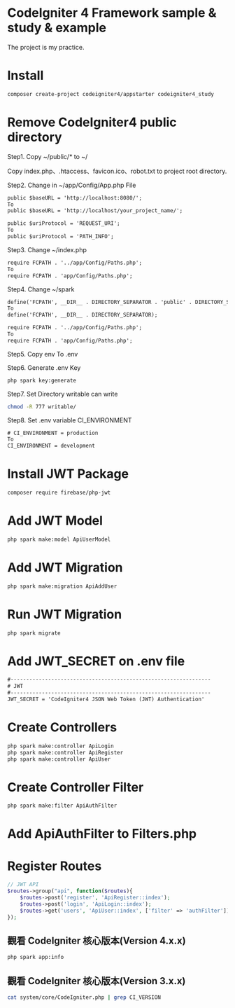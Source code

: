 # CodeIgniter 4 Framework sample & study & example

The project is my practice.

# Install

```bash
composer create-project codeigniter4/appstarter codeigniter4_study
```

# Remove CodeIgniter4 public directory

Step1. Copy ~/public/* to ~/

Copy index.php、.htaccess、favicon.ico、robot.txt to project root directory.

Step2. Change in ~/app/Config/App.php File

```txt
public $baseURL = 'http://localhost:8080/';
To
public $baseURL = 'http://localhost/your_project_name/';
```

```txt
public $uriProtocol = 'REQUEST_URI';
To
public $uriProtocol = 'PATH_INFO';
```

Step3. Change ~/index.php

```txt
require FCPATH . '../app/Config/Paths.php';
To
require FCPATH . 'app/Config/Paths.php';
```

Step4. Change ~/spark

```txt
define('FCPATH', __DIR__ . DIRECTORY_SEPARATOR . 'public' . DIRECTORY_SEPARATOR);
To
define('FCPATH', __DIR__ . DIRECTORY_SEPARATOR);
```

```txt
require FCPATH . '../app/Config/Paths.php';
To
require FCPATH . 'app/Config/Paths.php';
```

Step5. Copy env To .env

Step6. Generate .env Key

```bash
php spark key:generate
```

Step7. Set Directory writable can write

```bash
chmod -R 777 writable/
```

Step8. Set .env variable CI_ENVIRONMENT

```txt
# CI_ENVIRONMENT = production
To
CI_ENVIRONMENT = development
```

# Install JWT Package
```bash
composer require firebase/php-jwt
```

# Add JWT Model
```bash
php spark make:model ApiUserModel
```

# Add JWT Migration
```bash
php spark make:migration ApiAddUser
```

# Run JWT Migration
```bash
php spark migrate
```

# Add JWT_SECRET on .env file
```txt
#----------------------------------------------------------------
# JWT
#----------------------------------------------------------------
JWT_SECRET = 'CodeIgniter4 JSON Web Token (JWT) Authentication'
```

# Create Controllers
```bash
php spark make:controller ApiLogin
php spark make:controller ApiRegister
php spark make:controller ApiUser
```

# Create Controller Filter
```bash
php spark make:filter ApiAuthFilter
```

# Add ApiAuthFilter to Filters.php

# Register Routes
```php
// JWT API
$routes->group("api", function($routes){
    $routes->post('register', 'ApiRegister::index');
    $routes->post('login', 'ApiLogin::index');
    $routes->get('users', 'ApiUser::index', ['filter' => 'authFilter']);
});
```

## 觀看 CodeIgniter 核心版本(Version 4.x.x)

```bash
php spark app:info
```

## 觀看 CodeIgniter 核心版本(Version 3.x.x)

```bash
cat system/core/CodeIgniter.php | grep CI_VERSION
```
